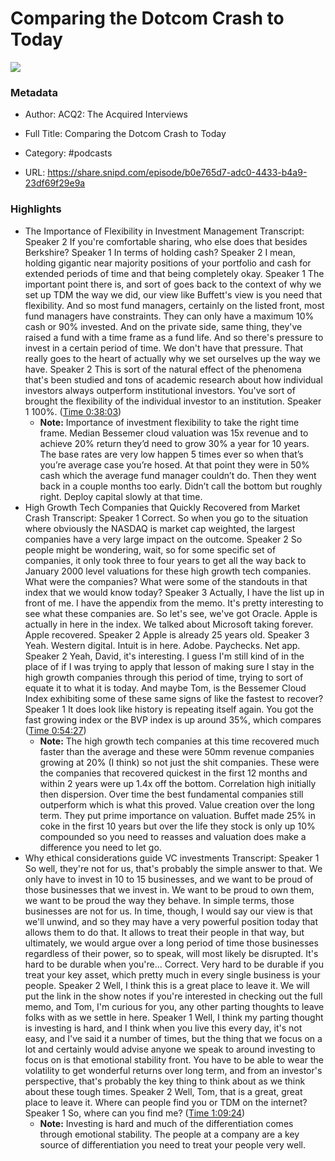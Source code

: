 # Comparing the Dotcom Crash to Today

![](https://wsrv.nl/?url=https%3A%2F%2Fimages.transistor.fm%2Ffile%2Ftransistor%2Fimages%2Fshow%2F40665%2Ffull_1682984030-artwork.jpg&w=100&h=100)

### Metadata

- Author: ACQ2: The Acquired Interviews
- Full Title: Comparing the Dotcom Crash to Today
- Category: #podcasts



- URL: https://share.snipd.com/episode/b0e765d7-adc0-4433-b4a9-23df69f29e9a

### Highlights

- The Importance of Flexibility in Investment Management
  Transcript:
  Speaker 2
  If you're comfortable sharing, who else does that besides Berkshire?
  Speaker 1
  In terms of holding cash?
  Speaker 2
  I mean, holding gigantic near majority positions of your portfolio and cash for extended periods of time and that being completely okay.
  Speaker 1
  The important point there is, and sort of goes back to the context of why we set up TDM the way we did, our view like Buffett's view is you need that flexibility. And so most fund managers, certainly on the listed front, most fund managers have constraints. They can only have a maximum 10% cash or 90% invested. And on the private side, same thing, they've raised a fund with a time frame as a fund life. And so there's pressure to invest in a certain period of time. We don't have that pressure. That really goes to the heart of actually why we set ourselves up the way we have.
  Speaker 2
  This is sort of the natural effect of the phenomena that's been studied and tons of academic research about how individual investors always outperform institutional investors. You've sort of brought the flexibility of the individual investor to an institution.
  Speaker 1
  100%. ([Time 0:38:03](https://share.snipd.com/snip/d2b1f987-3362-4323-9891-eb780d524bc3))
    - **Note:** Importance of investment flexibility to take the right time frame. Median Bessemer cloud valuation was 15x revenue and to achieve 20% return they’d need to grow 30% a year for 10 years. The base rates are very low happen 5 times ever so when that’s you’re average case you’re hosed. At that point they were in 50% cash which the average fund manager couldn’t do. Then they went back in a couple months too early. Didn’t call the bottom but roughly right. Deploy capital slowly at that time.
- High Growth Tech Companies that Quickly Recovered from Market Crash
  Transcript:
  Speaker 1
  Correct. So when you go to the situation where obviously the NASDAQ is market cap weighted, the largest companies have a very large impact on the outcome.
  Speaker 2
  So people might be wondering, wait, so for some specific set of companies, it only took three to four years to get all the way back to January 2000 level valuations for these high growth tech companies. What were the companies? What were some of the standouts in that index that we would know today?
  Speaker 3
  Actually, I have the list up in front of me. I have the appendix from the memo. It's pretty interesting to see what these companies are. So let's see, we've got Oracle. Apple is actually in here in the index. We talked about Microsoft taking forever. Apple recovered.
  Speaker 2
  Apple is already 25 years old.
  Speaker 3
  Yeah. Western digital. Intuit is in here. Adobe. Paychecks. Net app.
  Speaker 2
  Yeah, David, it's interesting. I guess I'm still kind of in the place of if I was trying to apply that lesson of making sure I stay in the high growth companies through this period of time, trying to sort of equate it to what it is today. And maybe Tom, is the Bessemer Cloud Index exhibiting some of these same signs of like the fastest to recover?
  Speaker 1
  It does look like history is repeating itself again. You got the fast growing index or the BVP index is up around 35%, which compares ([Time 0:54:27](https://share.snipd.com/snip/e31eb88f-b760-4250-993f-f03f5acbb883))
    - **Note:** The high growth tech companies at this time recovered much faster than the average and these were 50mm revenue companies growing at 20% (I think) so not just the shit companies. These were the companies that recovered quickest in the first 12 months and within 2 years were up 1.4x off the bottom. Correlation high initially then dispersion. Over time the best fundamental companies still outperform which is what this proved. Value creation over the long term. They put prime importance on valuation. Buffet made 25% in coke in the first 10 years but over the life they stock is only up 10% compounded so you need to reasses and valuation does make a difference you need to let go.
- Why ethical considerations guide VC investments
  Transcript:
  Speaker 1
  So well, they're not for us, that's probably the simple answer to that. We only have to invest in 10 to 15 businesses, and we want to be proud of those businesses that we invest in. We want to be proud to own them, we want to be proud the way they behave. In simple terms, those businesses are not for us. In time, though, I would say our view is that we'll unwind, and so they may have a very powerful position today that allows them to do that. It allows to treat their people in that way, but ultimately, we would argue over a long period of time those businesses regardless of their power, so to speak, will most likely be disrupted. It's hard to be durable when you're... Correct. Very hard to be durable if you treat your key asset, which pretty much in every single business is your people.
  Speaker 2
  Well, I think this is a great place to leave it. We will put the link in the show notes if you're interested in checking out the full memo, and Tom, I'm curious for you, any other parting thoughts to leave folks with as we settle in here.
  Speaker 1
  Well, I think my parting thought is investing is hard, and I think when you live this every day, it's not easy, and I've said it a number of times, but the thing that we focus on a lot and certainly would advise anyone we speak to around investing to focus on is that emotional stability front. You have to be able to wear the volatility to get wonderful returns over long term, and from an investor's perspective, that's probably the key thing to think about as we think about these tough times.
  Speaker 2
  Well, Tom, that is a great, great place to leave it. Where can people find you or TDM on the internet?
  Speaker 1
  So, where can you find me? ([Time 1:09:24](https://share.snipd.com/snip/e96ed0bd-7cc2-4e2f-9a1b-7cf48f097fe2))
    - **Note:** Investing is hard and much of the differentiation comes through emotional stability. The people at a company are a key source of differentiation you need to treat your people very well.
